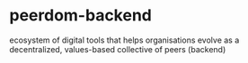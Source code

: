# peerdom-backend
ecosystem of digital tools that helps organisations evolve as a decentralized, values-based collective of peers (backend)
